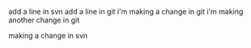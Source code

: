 add a line in svn
add a line in git
i'm making a change in git
i'm making another change in git

making a change in svn
